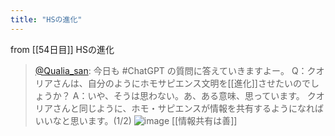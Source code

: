 ```yaml
---
title: "HSの進化"
---
```


from [[54日目]]
HSの進化
> [@Qualia_san](https://twitter.com/Qualia_san/status/1604863249140195329?s=20&t=AurMx9N3nqtGmczfiFCzTg): 今日も #ChatGPT の質問に答えていきますよー。
> Q：クオリアさんは、自分のようにホモサピエンス文明を[[進化]]させたいのでしょうか？
> A：いや、そうは思わない。あ、ある意味、思っています。
> クオリアさんと同じように、ホモ・サピエンスが情報を共有するようになればいいなと思います。(1/2)
> ![image](https://pbs.twimg.com/media/FkWcL9BUAAAoxts.png)
[[情報共有は善]]
